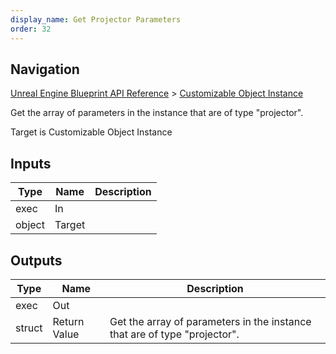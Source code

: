 ```yaml
---
display_name: Get Projector Parameters
order: 32
---
```

## Navigation

[Unreal Engine Blueprint API Reference](https://dev.epicgames.com/documentation/en-us/unreal-engine/BlueprintAPI) > [Customizable Object Instance](https://dev.epicgames.com/documentation/en-us/unreal-engine/BlueprintAPI/CustomizableObjectInstance)

Get the array of parameters in the instance that are of type "projector".

Target is Customizable Object Instance

## Inputs

| Type | Name | Description |
| --- | --- | --- |
| exec | In |  |
| object | Target |  |

## Outputs

| Type | Name | Description |
| --- | --- | --- |
| exec | Out |  |
| struct | Return Value | Get the array of parameters in the instance that are of type "projector". |
